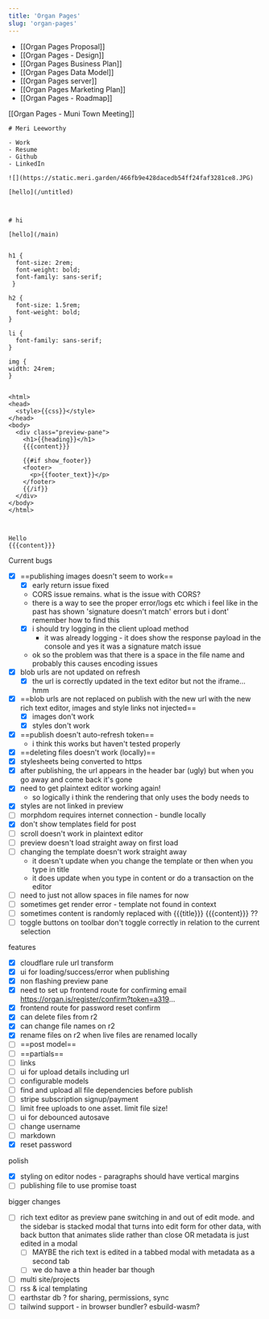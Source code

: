 ```yaml
---
title: 'Organ Pages'
slug: 'organ-pages'
---
```


- [[Organ Pages Proposal]]
- [[Organ Pages - Design]]
- [[Organ Pages Business Plan]]
- [[Organ Pages Data Model]]
- [[Organ Pages server]]
- [[Organ Pages Marketing Plan]]
- [[Organ Pages - Roadmap]]

[[Organ Pages - Muni Town Meeting]]




```
# Meri Leeworthy
 
- Work
- Resume
- Github
- LinkedIn

![](https://static.meri.garden/466fb9e428dacedb54ff24faf3281ce8.JPG)

[hello](/untitled)



# hi

[hello](/main)


h1 {
  font-size: 2rem;
  font-weight: bold;
  font-family: sans-serif;
 }

h2 {
  font-size: 1.5rem;
  font-weight: bold;
}

li {
  font-family: sans-serif;
}

img {
width: 24rem;
}


<html>
<head>
  <style>{{css}}</style>
</head>
<body>
  <div class="preview-pane">
    <h1>{{heading}}</h1>
    {{{content}}}
            
    {{#if show_footer}}
    <footer>
      <p>{{footer_text}}</p>
    </footer>
    {{/if}}
  </div>
</body>
</html>



Hello
{{{content}}}
```


Current bugs
- [x] ==publishing images doesn't seem to work==
	- [x] early return issue fixed
	- CORS issue remains. what is the issue with CORS?
	- there is a way to see the proper error/logs etc which i feel like in the past has shown 'signature doesn't match' errors but i dont' remember how to find this
	- [x] i should try logging in the client upload method 
		- it was already logging - it does show the response payload in the console and yes it was a signature match issue
	- ok so the problem was that there is a space in the file name and probably this causes encoding issues
- [x] blob urls are not updated on refresh
	- [x] the url is correctly updated in the text editor but not the iframe... hmm
- [x] ==blob urls are not replaced on publish with the new url with the new rich text editor, images and style links not injected==
	- [x] images don't work
	- [x] styles don't work
- [x] ==publish doesn't auto-refresh token==
	- i think this works but haven't tested properly
- [x] ==deleting files doesn't work (locally)==
- [x] stylesheets being converted to https
- [x] after publishing, the url appears in the header bar (ugly) but when you go away and come back it's gone
- [x] need to get plaintext editor working again!
	- so logically i think the rendering that only uses the body needs to 
- [x] styles are not linked in preview
- [ ] morphdom requires internet connection - bundle locally
- [x] don't show templates field for post
- [ ] scroll doesn't work in plaintext editor
- [ ] preview doesn't load straight away on first load
- [ ] changing the template doesn't work straight away
	- it doesn't update when you change the template or then when you type in title
	- it does update when you type in content or do a transaction on the editor
- [ ] need to just not allow spaces in file names for now
- [ ] sometimes get render error - template not found in context
- [ ] sometimes content is randomly replaced with {{{title}}} {{{content}}} ??
- [ ] toggle buttons on toolbar don't toggle correctly in relation to the current selection

features
- [x] cloudflare rule url transform
- [x] ui for loading/success/error when publishing
- [x] non flashing preview pane
- [x] need to set up frontend route for confirming email https://organ.is/register/confirm?token=a319...
- [x] frontend route for password reset confirm
- [x] can delete files from r2
- [x] can change file names on r2
- [x] rename files on r2 when live files are renamed locally
- [ ] ==post model==
- [ ] ==partials==
- [ ] links
- [ ] ui for upload details including url
- [ ] configurable models
- [ ] find and upload all file dependencies before publish
- [ ] stripe subscription signup/payment
- [ ] limit free uploads to one asset. limit file size!
- [ ] ui for debounced autosave
- [ ] change username
- [ ] markdown
- [x] reset password

polish
- [x] styling on editor nodes - paragraphs should have vertical margins
- [ ] publishing file to use promise toast

bigger changes
- [ ] rich text editor as preview pane switching in and out of edit mode. and the sidebar is stacked modal that turns into edit form for other data, with back button that animates slide rather than close OR metadata is just edited in a modal 
	- [ ] MAYBE the rich text is edited in a tabbed modal with metadata as a second tab
	- [ ] we do have a thin header bar though
- [ ] multi site/projects
- [ ] rss & ical templating
- [ ] earthstar db ? for sharing, permissions, sync
- [ ] tailwind support - in browser bundler? esbuild-wasm?